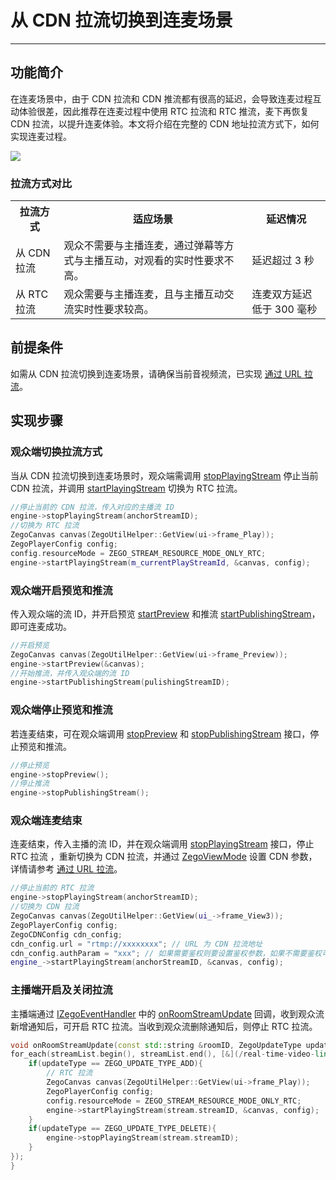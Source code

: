 # 从 CDN 拉流切换到连麦场景

- - -

## 功能简介

在连麦场景中，由于 CDN 拉流和 CDN 推流都有很高的延迟，会导致连麦过程互动体验很差，因此推荐在连麦过程中使用 RTC 拉流和 RTC 推流，麦下再恢复 CDN 拉流，以提升连麦体验。本文将介绍在完整的 CDN 地址拉流方式下，如何实现连麦过程。

<Frame width="512" height="auto" caption=""><img src="https://doc-media.zego.im/sdk-doc/Pics/Common/ZegoExpressEngine/CDN_To_Call_Scenario.png" /></Frame>

### 拉流方式对比

<table>

<tbody><tr>
<th>拉流方式</th>
<th>适应场景</th>
<th>延迟情况</th>
</tr>
<tr>
<td>从 CDN 拉流</td>
<td>观众不需要与主播连麦，通过弹幕等方式与主播互动，对观看的实时性要求不高。</td>
<td>延迟超过 3 秒</td>
</tr>
<tr>
<td>从 RTC 拉流</td>
<td>观众需要与主播连麦，且与主播互动交流实时性要求较高。</td>
<td>连麦双方延迟低于 300 毫秒</td>
</tr>
</tbody></table>


## 前提条件

如需从 CDN 拉流切换到连麦场景，请确保当前音视频流，已实现 [通过 URL 拉流](https://doc-zh.zego.im/article/6862)。

## 实现步骤

### 观众端切换拉流方式

当从 CDN 拉流切换到连麦场景时，观众端需调用 [stopPlayingStream](https://doc-zh.zego.im/article/api?doc=Express_Video_SDK_API~cpp_linux~class~IZegoExpressEngine#stop-playing-stream) 停止当前 CDN 拉流，并调用 [startPlayingStream](https://doc-zh.zego.im/article/api?doc=Express_Video_SDK_API~cpp_linux~class~IZegoExpressEngine#start-playing-stream) 切换为 RTC 拉流。

```cpp
//停止当前的 CDN 拉流，传入对应的主播流 ID
engine->stopPlayingStream(anchorStreamID);
//切换为 RTC 拉流
ZegoCanvas canvas(ZegoUtilHelper::GetView(ui->frame_Play));
ZegoPlayerConfig config;
config.resourceMode = ZEGO_STREAM_RESOURCE_MODE_ONLY_RTC;
engine->startPlayingStream(m_currentPlayStreamId, &canvas, config);
```

### 观众端开启预览和推流

传入观众端的流 ID，并开启预览 [startPreview](https://doc-zh.zego.im/article/api?doc=Express_Video_SDK_API~cpp_linux~class~IZegoExpressEngine#start-preview) 和推流 [startPublishingStream](https://doc-zh.zego.im/article/api?doc=Express_Video_SDK_API~cpp_linux~class~IZegoExpressEngine#start-publishing-stream)，即可连麦成功。


```cpp
//开启预览
ZegoCanvas canvas(ZegoUtilHelper::GetView(ui->frame_Preview));
engine->startPreview(&canvas);
//开始推流，并传入观众端的流 ID
engine->startPublishingStream(pulishingStreamID);
```

### 观众端停止预览和推流

若连麦结束，可在观众端调用 [stopPreview](https://doc-zh.zego.im/article/api?doc=Express_Video_SDK_API~cpp_linux~class~IZegoExpressEngine#stop-preview) 和 [stopPublishingStream](https://doc-zh.zego.im/article/api?doc=Express_Video_SDK_API~cpp_linux~class~IZegoExpressEngine#stop-publishing-stream) 接口，停止预览和推流。

```cpp
//停止预览
engine->stopPreview();
//停止推流
engine->stopPublishingStream();
```


### 观众端连麦结束

连麦结束，传入主播的流 ID，并在观众端调用 [stopPlayingStream](https://doc-zh.zego.im/article/api?doc=Express_Video_SDK_API~cpp_linux~class~IZegoExpressEngine#stop-playing-stream) 接口，停止 RTC 拉流 ，重新切换为 CDN 拉流，并通过 [ZegoViewMode](https://doc-zh.zego.im/article/api?doc=Express_Video_SDK_API~cpp_linux~enum~ZegoViewMode) 设置 CDN 参数，详情请参考 [通过 URL 拉流](https://doc-zh.zego.im/article/6862)。

```cpp
//停止当前的 RTC 拉流
engine->stopPlayingStream(anchorStreamID);
//切换为 CDN 拉流
ZegoCanvas canvas(ZegoUtilHelper::GetView(ui_->frame_View3));
ZegoPlayerConfig config;
ZegoCDNConfig cdn_config;
cdn_config.url = "rtmp://xxxxxxxx"; // URL 为 CDN 拉流地址
cdn_config.authParam = "xxx"; // 如果需要鉴权则要设置鉴权参数，如果不需要鉴权可以不设置（鉴权参数不能带"?"字符）
engine_->startPlayingStream(anchorStreamID, &canvas, config);
```

### 主播端开启及关闭拉流

主播端通过 [IZegoEventHandler](https://doc-zh.zego.im/article/api?doc=Express_Video_SDK_API~cpp_linux~class~IZegoEventHandler) 中的 [onRoomStreamUpdate](https://doc-zh.zego.im/article/api?doc=Express_Video_SDK_API~cpp_linux~class~IZegoEventHandler#on-room-stream-update) 回调，收到观众流新增通知后，可开启 RTC 拉流。当收到观众流删除通知后，则停止 RTC 拉流。

```cpp
void onRoomStreamUpdate(const std::string &roomID, ZegoUpdateType updateType, const std::vector<ZegoStream> &streamList, const std::string& extendData) {
for_each(streamList.begin(), streamList.end(), [&](/real-time-video-linux-cpp/best-practice/zegostream-stream){
    if(updateType == ZEGO_UPDATE_TYPE_ADD){
        // RTC 拉流
        ZegoCanvas canvas(ZegoUtilHelper::GetView(ui->frame_Play));
        ZegoPlayerConfig config;
        config.resourceMode = ZEGO_STREAM_RESOURCE_MODE_ONLY_RTC;
        engine->startPlayingStream(stream.streamID, &canvas, config);
    }
    if(updateType == ZEGO_UPDATE_TYPE_DELETE){
        engine->stopPlayingStream(stream.streamID);
    }
});
}
```

<Content />

